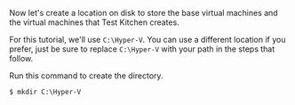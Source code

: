 Now let's create a location on disk to store the base virtual machines and the virtual machines that Test Kitchen creates.

For this tutorial, we'll use <code class="file-path">C:\Hyper-V</code>. You can use a different location if you prefer, just be sure to replace <code class="file-path">C:\Hyper-V</code> with your path in the steps that follow.

Run this command to create the directory.

```ps
$ mkdir C:\Hyper-V
```